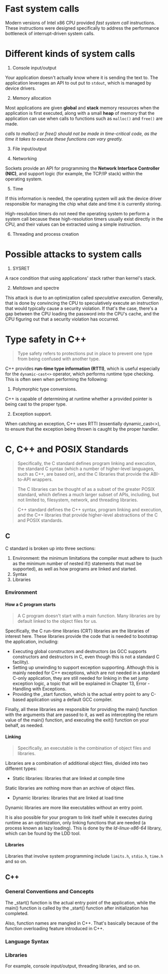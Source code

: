 # Fast system calls
Modern versions of Intel x86 CPU provided *fast system call* instructions. These instructions were designed specifically to address the performance bottleneck of interrupt-driven system calls.

# Different kinds of system calls
1. Console input/output

Your application doesn't actually know where it is sending the text to. The application leverages an API to out put to `stdout`, which is managed by device drivers.

2. Memory allocation

Most applications are given **global** and **stack** memory resources when the application is first executed, along with a small **heap** of memory that the application can use when calls to functions such as `malloc()` and `free()` are made.

*calls to malloc() or free() should not be made in time-critical code, as the time it takes to execute these functions can vary greatly.*

3. File input/output

4. Networking

Sockets provide an API for programming the **Network Interface Controller (NIC)**, and support logic (for example, the TCP/IP stack) within the operating system.

5. Time

If this information is needed, the operating system will ask the device driver responsible for managing the chip what date and time it is currently storing.

High-resolution timers do not need the operating system to perform a system call because these high-resolution timers usually exist directly in the CPU, and their values can be extracted using a simple instruction.

6. Threading and process creation 

# Possible attacks to system calls

1. SYSRET

A race condition that using applications' stack rather than kernel's stack.

2. Meltdown and spectre

This attack is due to an optimization called *speculative execution*. Generally, that is done by convincing the CPU to speculatively execute an instruction that would typically cause a security violation. If that's the case, there's a gap between the CPU loading the password into the CPU's cache, and the CPU figuring out that a security violation has occurred.

# Type safety in C++

>Type safety refers to protections put in place to prevent one type from being confused with another type.

C++ provides **run-time type information (RTTI)**, which is useful especially for the `dynamic-cast<>` operator, which performs runtime type checking. This is often seen when performing the following:

1. Polymorphic type conversions.

C++ is capable of determining at runtime whether a provided pointer is being cast to the proper type.

2. Exception support.

When catching an exception, C++ uses RTTI (essentially dynamic_cast<>), to ensure that the exception being thrown is caught by the proper handler. 

# C, C++ and POSIX Standards

>Specifically, the C standard defines program linking and execution, the standard C syntax (which a number of higher-level languages, such as C++, are based on), and the C libraries that provide the ABI-to-API wrappers.

>The C libraries can be thought of as a subset of the greater POSIX standard, which defines a much larger subset of APIs, including, but not limited to, filesystem, network, and threading libraries.

>C++ standard defines the C++ syntax, program linking and execution, and the C++ libraries that provide higher-level abstractions of the C and POSIX standards.

## C
C standard is broken up into three sections:
1. Environment:  the minimum limitations the compiler must adhere to (such as the minimum number of nested if() statements that must be supported), as well as how programs are linked and started.
2. Syntax
3. Libraries

### Environment
#### How a C program starts

>A C program doesn't start with a main function. Many libraries are by default linked to the object files for us. 

Specifically, the C run-time libraries (CRT) libraries are the libraries of interest here. These libraries provide the code that is needed to bootstrap the application, including:

- Executing global constructors and destructors (as GCC supports constructors and destructors in C, even though this is not a standard C facility).
- Setting up unwinding to support exception supporting. Although this is mainly needed for C++ exceptions, which are not needed in a standard C-only application, they are still needed for linking in the set jump exception logic, a topic that will be explained in Chapter 13, Error - Handling with Exceptions. 
- Providing the _start function, which is the actual entry point to any C-based application using a default GCC compiler.


Finally, all these libraries are responsible for providing the main() function with the arguments that are passed to it, as well as intercepting the return value of the main() function, and executing the exit() function on your behalf, as needed.

#### Linking

>Specifically, an executable is the combination of object files and libraries.

Libraries are a combination of additional object files, divided into two different types:

- Static libraries: libraries that are linked at compile time

Static libraries are nothing more than an archive of object files. 

- Dynamic libraries: libraries that are linked at load time

Dynamic libraries are more like executables without an entry point.

It is also possible for your program to link itself while it executes during runtime as an optimization, only linking functions that are needed (a process known as lazy loading). This is done by the *ld-linux-x86-64* library, which can be found by the LDD tool.

#### Libraries

Libraries that involve system programming include `limits.h`, `stdio.h`, `time.h` and so on.

## C++

### General Conventions and Concepts

The _start() function is the actual entry point of the application, while the main() function is called by the _start() function after initialization has completed.

Also, function names are mangled in C++. That's basically because of the function overloading feature introduced in C++.

### Language Syntax
### Libraries

For example, console input/output, threading libraries, and so on.

